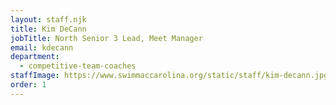 ```yaml
---
layout: staff.njk
title: Kim DeCann
jobTitle: North Senior 3 Lead, Meet Manager
email: kdecann
department:
  - competitive-team-coaches
staffImage: https://www.swimmaccarolina.org/static/staff/kim-decann.jpg
order: 1
---
```

